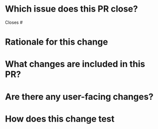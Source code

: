 # Which issue does this PR close?

Closes #

# Rationale for this change
 
 <!---
 Why are you proposing this change? If this is already explained clearly in the issue then this section is not needed.
 Explaining clearly why changes are proposed helps reviewers understand your changes and offer better suggestions for fixes.
-->

# What changes are included in this PR?

<!---
There is no need to duplicate the description in the issue here but it is sometimes worth providing a summary of the individual changes in this PR to help reviewer understand the structure.
-->

# Are there any user-facing changes?

<!---
Please mention if:

- there are user-facing changes that needs to update the documentation or configuration.
- this is a breaking change to public APIs
-->

# How does this change test

<!-- 
Please describe how you test this change (like by unit test case, integration test or some other ways) if this change has touched the code.
-->
